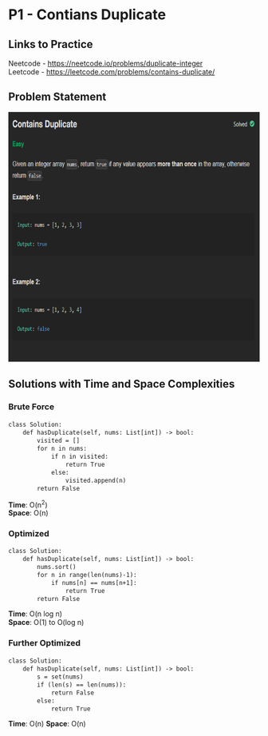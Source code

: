 # P1 - Contians Duplicate

## Links to Practice

Neetcode - https://neetcode.io/problems/duplicate-integer  
Leetcode - https://leetcode.com/problems/contains-duplicate/

## Problem Statement

<img src ="P1-PS.png" height="500px"></img>

## Solutions with Time and Space Complexities

### Brute Force

```
class Solution:
    def hasDuplicate(self, nums: List[int]) -> bool:
        visited = []
        for n in nums:
            if n in visited:
                return True
            else:
                visited.append(n)
        return False
```

**Time**: O(n<sup>2</sup>)  
**Space**: O(n)

### Optimized

```
class Solution:
    def hasDuplicate(self, nums: List[int]) -> bool:
        nums.sort()
        for n in range(len(nums)-1):
            if nums[n] == nums[n+1]:
                return True
        return False
```

**Time**: O(n log n)  
**Space**: O(1) to O(log n)

### Further Optimized

```
class Solution:
    def hasDuplicate(self, nums: List[int]) -> bool:
        s = set(nums)
        if (len(s) == len(nums)):
            return False
        else:
            return True
```

**Time**: O(n)
**Space**: O(n)
